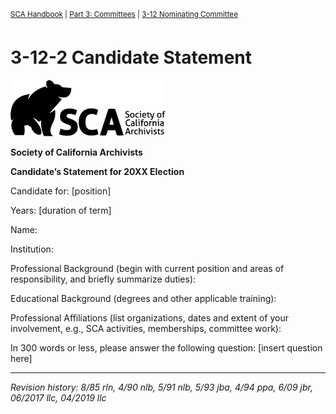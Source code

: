 <sup>[SCA Handbook](/sca-handbook/index.html) | [Part 3: Committees](../03_committees/index.html) | [3-12 Nominating Committee](../03_committees/03-12_nominating.html)</sup> 

# 3-12-2 Candidate Statement

![SCA Logo](../assets/images/sca-logo.png)

**Society of California Archivists**

**Candidate’s Statement for 20XX Election**

Candidate for:  [position]

Years:  [duration of term]

Name:

Institution:

Professional Background (begin with current position and areas of responsibility, and briefly summarize duties):


Educational Background (degrees and other applicable training):


Professional Affiliations (list organizations, dates and extent of your involvement, e.g., SCA activities, memberships, committee work):


In 300 words or less, please answer the following question: [insert question here]

***

_Revision history: 8/85 rln, 4/90 nlb, 5/91 nlb, 5/93 jba, 4/94 ppa, 6/09 jbr, 06/2017 llc, 04/2019 llc_
